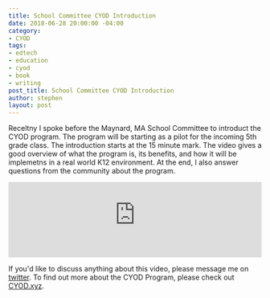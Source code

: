 ```yaml
---
title: School Committee CYOD Introduction
date: 2018-06-28 20:00:00 -04:00
category:
- CYOD
tags:
- edtech
- education
- cyod
- book
- writing
post_title: School Committee CYOD Introduction
author: stephen
layout: post
---
```


Receltny I spoke before the Maynard, MA School Committee to introduct the CYOD program. The program will be starting as a pilot for the incoming 5th grade class. The introduction starts at the 15 minute mark. The video gives a good overview of what the program is, its benefits, and how it will be implemetns in a real world K12 environment. At the end, I also answer questions from the community about the program. 


<iframe width="100%" height=“400px” src="https://www.youtube-nocookie.com/embed/NV_tH1F9YaE?start=920" frameborder="0" allow="autoplay; encrypted-media" allowfullscreen></iframe>


If you'd like to discuss anything about this video, please message me on <a href="https://twitter.com/swoicik" rel="noopener" target="_blank">twitter</a>. To find out more about the CYOD Program, please check out <a href="https://cyod.xyz" rel="noopener" target="_blank">CYOD.xyz</a>.
